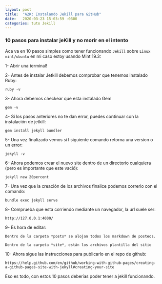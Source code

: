 ```yaml
---
layout: post
title:  "A2K: Instalando Jekill para GitHub"
date:   2020-03-23 15:03:59 -0300
categories: tuto Jekill
---
```


### 10 pasos para instalar jeKill y no morir en el intento

Aca va en 10 pasos simples como tener funcionando `Jekill` sobre `Linux mint/ubuntu` en mi caso estoy usando Mint 19.3:

  1- Abrir una terminal!

  2- Antes de instalar Jetkill debemos comprobar que tenemos instalado Ruby:

  `ruby -v`

  3- Ahora debemos checkear que esta instalado Gem

  `gem -v`

  4- Si los pasos anteriores no te dan error, puedes continuar con la instalación de jetkill:

  `gem install jekyll bundler`

  5- Una vez finalizado vemos si l siguiente comando retorna una version o un error:

  `jekyll -v`

  6- Ahora podemos crear el nuevo site dentro de un directorio cualquiera (pero es importante que este vació):

  `jekyll new 20percent`
  
  7- Una vez que la creación de los archivos finalice podemos correrlo con el comando:
  
  `bundle exec jekyll serve`
  
  8- Comprueba que esta corriendo mediante un navegador, la url suele ser:
  
  `http://127.0.0.1:4000/`
  
  9- Es hora de editar:
  
  `Dentro de la carpeta *posts* se alojan todos los markdown de posteos.`

  `Dentro de la carpeta *site*, están los archivos plantilla del sitio`
  
  10- Ahora sigue las instrucciones para publicarlo en el repo de github:
  
  `https://help.github.com/en/github/working-with-github-pages/creating-a-github-pages-site-with-jekyll#creating-your-site`

Eso es todo, con estos 10 pasos deberías poder tener a jekill funcionando.